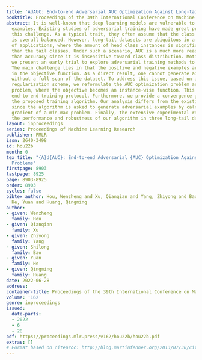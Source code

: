 ```yaml
---
title: 'AdAUC: End-to-end Adversarial AUC Optimization Against Long-tail Problems'
booktitle: Proceedings of the 39th International Conference on Machine Learning
abstract: It is well-known that deep learning models are vulnerable to adversarial
  examples. Existing studies of adversarial training have made great progress against
  this challenge. As a typical trait, they often assume that the class distribution
  is overall balanced. However, long-tail datasets are ubiquitous in a wide spectrum
  of applications, where the amount of head class instances is significantly larger
  than the tail classes. Under such a scenario, AUC is a much more reasonable metric
  than accuracy since it is insensitive toward class distribution. Motivated by this,
  we present an early trial to explore adversarial training methods to optimize AUC.
  The main challenge lies in that the positive and negative examples are tightly coupled
  in the objective function. As a direct result, one cannot generate adversarial examples
  without a full scan of the dataset. To address this issue, based on a concavity
  regularization scheme, we reformulate the AUC optimization problem as a saddle point
  problem, where the objective becomes an instance-wise function. This leads to an
  end-to-end training protocol. Furthermore, we provide a convergence guarantee of
  the proposed training algorithm. Our analysis differs from the existing studies
  since the algorithm is asked to generate adversarial examples by calculating the
  gradient of a min-max problem. Finally, the extensive experimental results show
  the performance and robustness of our algorithm in three long-tail datasets.
layout: inproceedings
series: Proceedings of Machine Learning Research
publisher: PMLR
issn: 2640-3498
id: hou22b
month: 0
tex_title: "{A}d{AUC}: End-to-end Adversarial {AUC} Optimization Against Long-tail
  Problems"
firstpage: 8903
lastpage: 8925
page: 8903-8925
order: 8903
cycles: false
bibtex_author: Hou, Wenzheng and Xu, Qianqian and Yang, Zhiyong and Bao, Shilong and
  He, Yuan and Huang, Qingming
author:
- given: Wenzheng
  family: Hou
- given: Qianqian
  family: Xu
- given: Zhiyong
  family: Yang
- given: Shilong
  family: Bao
- given: Yuan
  family: He
- given: Qingming
  family: Huang
date: 2022-06-28
address:
container-title: Proceedings of the 39th International Conference on Machine Learning
volume: '162'
genre: inproceedings
issued:
  date-parts:
  - 2022
  - 6
  - 28
pdf: https://proceedings.mlr.press/v162/hou22b/hou22b.pdf
extras: []
# Format based on citeproc: http://blog.martinfenner.org/2013/07/30/citeproc-yaml-for-bibliographies/
---
```

